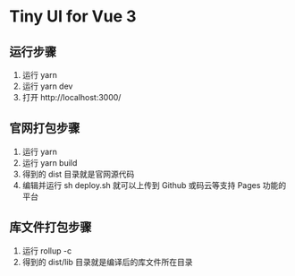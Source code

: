 # Tiny UI for Vue 3

## 运行步骤

1. 运行 yarn
2. 运行 yarn dev
3. 打开 http://localhost:3000/

## 官网打包步骤
1. 运行 yarn
2. 运行 yarn build
3. 得到的 dist 目录就是官网源代码
4. 编辑并运行 sh deploy.sh 就可以上传到 Github 或码云等支持 Pages 功能的平台

## 库文件打包步骤

1. 运行 rollup -c
2. 得到的 dist/lib 目录就是编译后的库文件所在目录